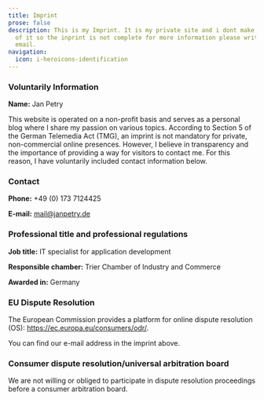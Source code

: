 ```yaml
---
title: Imprint
prose: false
description: This is my Imprint. It is my private site and i dont make any money
  of it so the inprint is not complete for more information please write me an
  email.
navigation:
  icon: i-heroicons-identification
---
```


### Voluntarily Information

**Name:** Jan Petry

This website is operated on a non-profit basis and serves as a personal blog where I share my passion on various topics. According to Section 5 of the German Telemedia Act (TMG), an imprint is not mandatory for private, non-commercial online presences. However, I believe in transparency and the importance of providing a way for visitors to contact me. For this reason, I have voluntarily included contact information below.

### Contact

**Phone:** +49 (0) 173 7124425

**E-mail:** [mail@janpetry.de](mailto\:info@jpprofessionals.de)

### Professional title and professional regulations

**Job title:** IT specialist for application development

**Responsible chamber:** Trier Chamber of Industry and Commerce

**Awarded in:** Germany

### EU Dispute Resolution

The European Commission provides a platform for online dispute resolution (OS): <https://ec.europa.eu/consumers/odr/>.

You can find our e-mail address in the imprint above.

### Consumer dispute resolution/universal arbitration board

We are not willing or obliged to participate in dispute resolution proceedings before a consumer arbitration board.
